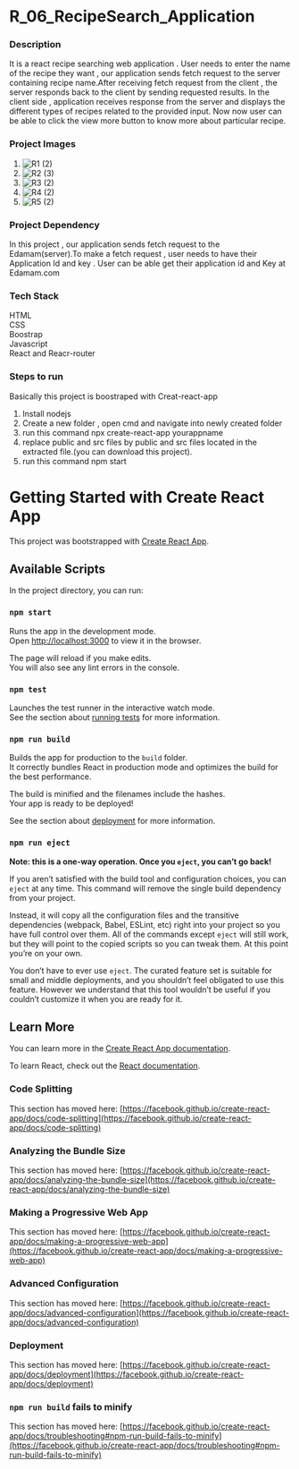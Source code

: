 # R_06_RecipeSearch_Application

### Description
It is a react recipe searching web application . User needs to enter the name of the recipe they want ,
our application sends fetch request to the server containing recipe name.After receiving fetch request from the client , the server responds back to the client by sending requested results. In the client side , application receives response from the server and displays the different types of recipes related to the provided input. Now now user can be able to click the view more button to know more about particular recipe.

### Project Images
1) ![R1 (2)](https://user-images.githubusercontent.com/47751069/105040411-d1b02980-5a87-11eb-9d0b-db76ea18a7d4.png)
2) ![R2 (3)](https://user-images.githubusercontent.com/47751069/105040466-e391cc80-5a87-11eb-92b0-b5538744c8df.png)
3) ![R3 (2)](https://user-images.githubusercontent.com/47751069/105040642-1b990f80-5a88-11eb-9534-7541c0408dbb.png)
4) ![R4 (2)](https://user-images.githubusercontent.com/47751069/105040748-3a97a180-5a88-11eb-9298-52af1e46a3f0.png)
5) ![R5 (2)](https://user-images.githubusercontent.com/47751069/105040961-76326b80-5a88-11eb-9888-f5fe075da29c.png)

### Project Dependency
In this project ,  our application sends  fetch request to the Edamam(server).To make a fetch request , user needs to have their Application Id  and key . User can be able get their application id and Key at Edamam.com

### Tech Stack 
HTML <br>
CSS <br>
Boostrap <br>
Javascript <br>
React and Reacr-router

### Steps to run 
Basically this project is boostraped with Creat-react-app  
 1) Install nodejs 
 2) Create a new folder , open cmd and navigate into newly created folder
 3) run this command  npx create-react-app yourappname 
 4) replace public and src files by public and src files located in the extracted file.(you can download this project).
 5) run this command  npm start 
 
 # Getting Started with Create React App

This project was bootstrapped with [Create React App](https://github.com/facebook/create-react-app).

## Available Scripts

In the project directory, you can run:

### `npm start`

Runs the app in the development mode.\
Open [http://localhost:3000](http://localhost:3000) to view it in the browser.

The page will reload if you make edits.\
You will also see any lint errors in the console.

### `npm test`

Launches the test runner in the interactive watch mode.\
See the section about [running tests](https://facebook.github.io/create-react-app/docs/running-tests) for more information.

### `npm run build`

Builds the app for production to the `build` folder.\
It correctly bundles React in production mode and optimizes the build for the best performance.

The build is minified and the filenames include the hashes.\
Your app is ready to be deployed!

See the section about [deployment](https://facebook.github.io/create-react-app/docs/deployment) for more information.

### `npm run eject`

**Note: this is a one-way operation. Once you `eject`, you can’t go back!**

If you aren’t satisfied with the build tool and configuration choices, you can `eject` at any time. This command will remove the single build dependency from your project.

Instead, it will copy all the configuration files and the transitive dependencies (webpack, Babel, ESLint, etc) right into your project so you have full control over them. All of the commands except `eject` will still work, but they will point to the copied scripts so you can tweak them. At this point you’re on your own.

You don’t have to ever use `eject`. The curated feature set is suitable for small and middle deployments, and you shouldn’t feel obligated to use this feature. However we understand that this tool wouldn’t be useful if you couldn’t customize it when you are ready for it.

## Learn More

You can learn more in the [Create React App documentation](https://facebook.github.io/create-react-app/docs/getting-started).

To learn React, check out the [React documentation](https://reactjs.org/).

### Code Splitting

This section has moved here: [https://facebook.github.io/create-react-app/docs/code-splitting](https://facebook.github.io/create-react-app/docs/code-splitting)

### Analyzing the Bundle Size

This section has moved here: [https://facebook.github.io/create-react-app/docs/analyzing-the-bundle-size](https://facebook.github.io/create-react-app/docs/analyzing-the-bundle-size)

### Making a Progressive Web App

This section has moved here: [https://facebook.github.io/create-react-app/docs/making-a-progressive-web-app](https://facebook.github.io/create-react-app/docs/making-a-progressive-web-app)

### Advanced Configuration

This section has moved here: [https://facebook.github.io/create-react-app/docs/advanced-configuration](https://facebook.github.io/create-react-app/docs/advanced-configuration)

### Deployment

This section has moved here: [https://facebook.github.io/create-react-app/docs/deployment](https://facebook.github.io/create-react-app/docs/deployment)

### `npm run build` fails to minify

This section has moved here: [https://facebook.github.io/create-react-app/docs/troubleshooting#npm-run-build-fails-to-minify](https://facebook.github.io/create-react-app/docs/troubleshooting#npm-run-build-fails-to-minify)

